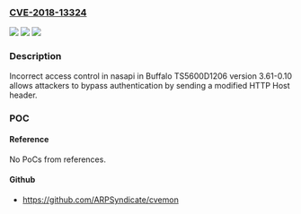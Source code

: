 ### [CVE-2018-13324](https://cve.mitre.org/cgi-bin/cvename.cgi?name=CVE-2018-13324)
![](https://img.shields.io/static/v1?label=Product&message=n%2Fa&color=blue)
![](https://img.shields.io/static/v1?label=Version&message=n%2Fa&color=blue)
![](https://img.shields.io/static/v1?label=Vulnerability&message=n%2Fa&color=brighgreen)

### Description

Incorrect access control in nasapi in Buffalo TS5600D1206 version 3.61-0.10 allows attackers to bypass authentication by sending a modified HTTP Host header.

### POC

#### Reference
No PoCs from references.

#### Github
- https://github.com/ARPSyndicate/cvemon

